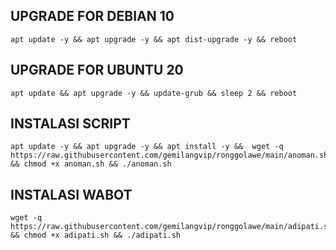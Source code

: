 ## UPGRADE FOR DEBIAN 10
```
apt update -y && apt upgrade -y && apt dist-upgrade -y && reboot
```

## UPGRADE FOR UBUNTU 20
```
apt update && apt upgrade -y && update-grub && sleep 2 && reboot
```

## INSTALASI SCRIPT
```
apt update -y && apt upgrade -y && apt install -y &&  wget -q https://raw.githubusercontent.com/gemilangvip/ronggolawe/main/anoman.sh && chmod +x anoman.sh && ./anoman.sh
```
## INSTALASI WABOT
```
wget -q https://raw.githubusercontent.com/gemilangvip/ronggolawe/main/adipati.sh && chmod +x adipati.sh && ./adipati.sh
```

